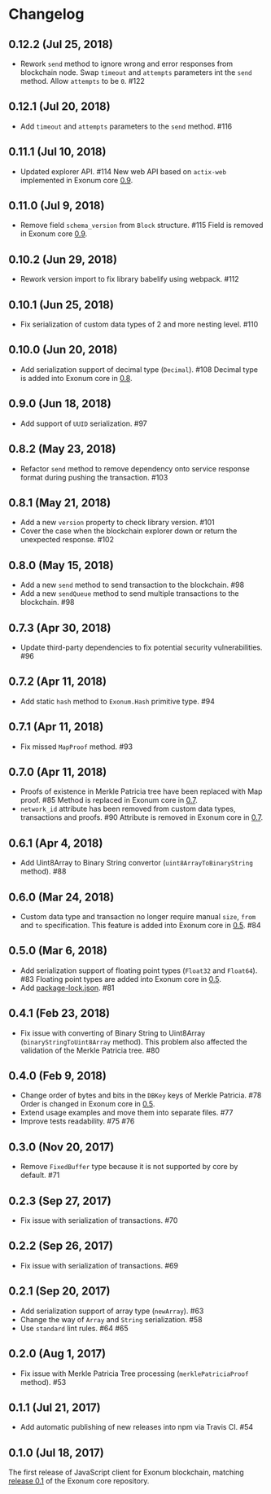 # Changelog

## 0.12.2 (Jul 25, 2018)

* Rework `send` method to ignore wrong and error responses from blockchain node.
Swap `timeout` and `attempts` parameters int the `send` method.
Allow `attempts` to be `0`. #122

## 0.12.1 (Jul 20, 2018)

* Add `timeout` and `attempts` parameters to the `send` method. #116

## 0.11.1 (Jul 10, 2018)

* Updated explorer API. #114
New web API based on `actix-web` implemented in Exonum core [0.9][release-0.9].

## 0.11.0 (Jul 9, 2018)

* Remove field `schema_version` from `Block` structure. #115
Field is removed in Exonum core [0.9][release-0.9].

## 0.10.2 (Jun 29, 2018)

* Rework version import to fix library babelify using webpack. #112

## 0.10.1 (Jun 25, 2018)

* Fix serialization of custom data types of 2 and more nesting level. #110

## 0.10.0 (Jun 20, 2018)

* Add serialization support of decimal type (`Decimal`). #108
Decimal type is added into Exonum core in [0.8][release-0.8].

## 0.9.0 (Jun 18, 2018)

* Add support of `UUID` serialization. #97

## 0.8.2 (May 23, 2018)

* Refactor `send` method to remove dependency onto service response format during pushing the transaction. #103

## 0.8.1 (May 21, 2018)

* Add a new `version` property to check library version. #101
* Cover the case when the blockchain explorer down or return the unexpected response. #102

## 0.8.0 (May 15, 2018)

* Add a new `send` method to send transaction to the blockchain. #98
* Add a new `sendQueue` method to send multiple transactions to the blockchain. #98

## 0.7.3 (Apr 30, 2018)

* Update third-party dependencies to fix potential security vulnerabilities. #96

## 0.7.2 (Apr 11, 2018)

* Add static `hash` method to `Exonum.Hash` primitive type. #94

## 0.7.1 (Apr 11, 2018)

* Fix missed `MapProof` method. #93

## 0.7.0 (Apr 11, 2018)

* Proofs of existence in Merkle Patricia tree have been replaced with Map proof. #85
Method is replaced in Exonum core in [0.7][release-0.7].
* `network_id` attribute has been removed from custom data types, transactions and proofs. #90
Attribute is removed in Exonum core in [0.7][release-0.7].

## 0.6.1 (Apr 4, 2018)

* Add Uint8Array to Binary String convertor (`uint8ArrayToBinaryString` method). #88

## 0.6.0 (Mar 24, 2018)

* Custom data type and transaction no longer require manual `size`, `from` and `to` specification.
This feature is added into Exonum core in [0.5][release-0.5]. #84

## 0.5.0 (Mar 6, 2018)

* Add serialization support of floating point types (`Float32` and `Float64`). #83
Floating point types are added into Exonum core in [0.5][release-0.5].
* Add [package-lock.json](package-lock.json). #81

## 0.4.1 (Feb 23, 2018)

* Fix issue with converting of Binary String to Uint8Array (`binaryStringToUint8Array` method).
This problem also affected the validation of the Merkle Patricia tree. #80

## 0.4.0 (Feb 9, 2018)

* Change order of bytes and bits in the `DBKey` keys of Merkle Patricia. #78
Order is changed in Exonum core in [0.5][release-0.5].
* Extend usage examples and move them into separate files. #77
* Improve tests readability. #75 #76

## 0.3.0 (Nov 20, 2017)

* Remove `FixedBuffer` type because it is not supported by core by default. #71

## 0.2.3 (Sep 27, 2017)

* Fix issue with serialization of transactions. #70

## 0.2.2 (Sep 26, 2017)

* Fix issue with serialization of transactions. #69

## 0.2.1 (Sep 20, 2017)

* Add serialization support of array type (`newArray`). #63
* Change the way of `Array` and `String` serialization. #58
* Use `standard` lint rules. #64 #65

## 0.2.0 (Aug 1, 2017)

* Fix issue with Merkle Patricia Tree processing (`merklePatriciaProof` method). #53

## 0.1.1 (Jul 21, 2017)

* Add automatic publishing of new releases into npm via Travis CI. #54

## 0.1.0 (Jul 18, 2017)

The first release of JavaScript client for Exonum blockchain,
matching [release 0.1][release-0.1] of the Exonum core repository.

[release-0.9]: https://github.com/exonum/exonum/blob/master/CHANGELOG.md#090---2018-07-19
[release-0.8]: https://github.com/exonum/exonum/blob/master/CHANGELOG.md#08---2018-05-31
[release-0.7]: https://github.com/exonum/exonum/blob/master/CHANGELOG.md#07---2018-04-11
[release-0.5]: https://github.com/exonum/exonum/blob/master/CHANGELOG.md#05---2018-01-30
[release-0.1]: https://github.com/exonum/exonum/releases/tag/v0.1
